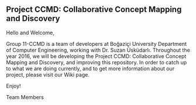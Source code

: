 ## Project CCMD: Collaborative Concept Mapping and Discovery

Hello and Welcome,

Group 11-CCMD is a team of developers at Boğaziçi University Department of Computer Engineering, working with Dr. Suzan Üsküdarlı. Throughout the year 2016, we will be developing the Project CCMD: Collaborative Concept Mapping and Discovery, and improving this repository. In order to catch up to what we are doing currently, and to get more information about our project, please visit our Wiki page.

Enjoy!

Team Members

